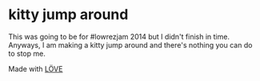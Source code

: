 kitty jump around
===========================
This was going to be for #lowrezjam 2014 but I didn't finish in time. Anyways,
I am making a kitty jump around and there's nothing you can do to stop me.

Made with [LÖVE](http://love2d.org/)
